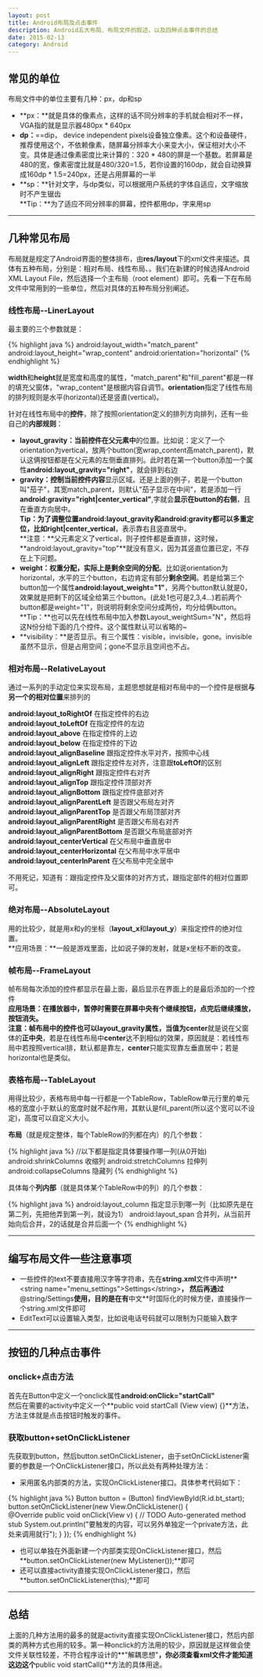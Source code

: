 ```yaml
---
layout: post
title: Android布局及点击事件
description: Android五大布局、布局文件的叙述，以及四种点击事件的总结
date: 2015-02-13
category: Android
---
```


## 常见的单位 
布局文件中的单位主要有几种：px，dp和sp

* **px：**就是具体的像素点，这样的话不同分辨率的手机就会相对不一样，VGA指的就是显示器480px \* 640px
* **dp：**==dip， device independent pixels设备独立像素。这个和设备硬件， 推荐使用这个，不依赖像素，随屏幕分辨率大小来变大小，保证相对大小不变。具体是通过像素密度比来计算的：320 \* 480的屏是一个基数。若屏幕是480的宽，像素密度比就是480/320=1.5，若你设置的160dp，就会自动换算成160dp \* 1.5=240px，还是占用屏幕的一半
* **sp：**针对文字，与dp类似，可以根据用户系统的字体自适应，文字缩放时不产生锯齿    
**Tip：**为了适应不同分辨率的屏幕，控件都用dp，字来用sp

- - -

## 几种常见布局
布局就是规定了Android界面的整体排布，由**res/layout**下的xml文件来描述。具体有五种布局，分别是：相对布局、线性布局、。我们在新建的时候选择Android XML Layout File，然后选择一个主布局（root element）即可。先看一下在布局文件中常用到的一些单位，然后对具体的五种布局分别阐述。

### 线性布局--LinerLayout
最主要的三个参数就是：

{% highlight java %} 
android:layout_width="match_parent"
android:layout_height="wrap_content"
android:orientation="horizontal" 
{% endhighlight %}

**width**和**height**就是宽度和高度的属性，"match_parent"和"fill_parent"都是一样的填充父窗体，"wrap_content"是根据内容自调节。**orientation**指定了线性布局的排列规则是水平(horizontal)还是竖直(vertical)。     

针对在线性布局中的**控件**，除了按照orientation定义的排列方向排列，还有一些自己的**内部规则**：

* **layout_gravity：**当前**控件在父元素中**的位置。比如说：定义了一个orientation为vertical，放两个button(宽wrap_content高match_parent)，默认这俩按钮都是在父元素的左侧垂直排列。此时若在第一个button添加一个属性**android:layout_gravity="right"**，就会排到右边
* **gravity：**控制当前**控件内容**显示区域。还是上面的例子，若是一个button叫"茄子"，其宽match_parent，则默认"茄子显示在中间"，若是添加一行**android:gravity="right|center_vertical"**,字就会**显示在button的右侧**，且在垂直方向居中。    
**Tip：**为了调整位置android:layout_gravity和android:gravity都可以多重定位，比如**right|center_vertical**，表示靠右且竖直居中。     
**注意：**父元素定义了vertical，则子控件都是垂直排，这时候，**android:layout_gravity="top"**就没有意义，因为其竖直位置已定，不存在上下问题。        
* **weight：**权重分配，实际上是**剩余空间的分配**。比如说orientation为horizontal，水平的三个button，右边肯定有部分**剩余空间**。若是给第三个button加一个属性**android:layout_weight="1"**，另两个button默认就是0，效果就是把剩下的区域全给第三个button。(此处1也可是2,3,4...)若前两个button都是weight="1"，则说明将剩余空间分成两份，均分给俩button。    
**Tip：**也可以先在线性布局中加入参数Layout_weightSum="N"，然后将这N份分给下面的几个控件。这个属性默认可以省略的~      
* **visibility：**是否显示。有三个属性：visible，invisible，gone。invisible虽然不显示，但是占用空间；gone不显示且空间也不占。

### 相对布局--RelativeLayout
通过一系列的手动定位来实现布局，主题思想就是相对布局中的一个控件是根据**与另一个的相对位置**来排列的

**android:layout_toRightOf**	在指定控件的右边      
**android:layout_toLeftOf**		在指定控件的左边      
**android:layout_above**		在指定控件的上边      
**android:layout_below**		在指定控件的下边      
**android:layout_alignBaseline**	跟指定控件水平对齐，按照中心线      
**android:layout_alignLeft**		跟指定控件左对齐，注意跟**toLeftOf**的区别      
**android:layout_alignRight**	跟指定控件右对齐      
**android:layout_alignTop**		跟指定控件顶部对齐      
**android:layout_alignBottom**	跟指定控件底部对齐      
**android:layout_alignParentLeft**	是否跟父布局左对齐      
**android:layout_alignParentTop**	是否跟父布局顶部对齐      
**android:layout_alignParentRight**	是否跟父布局右对齐      
**android:layout_alignParentBottom**	是否跟父布局底部对齐      
**android:layout_centerVertical**		在父布局中垂直居中      
**android:layout_centerHorizontal**	在父布局中水平居中      
**android:layout_centerInParent**	在父布局中完全居中      

不用死记，知道有：跟指定控件及父窗体的对齐方式，跟指定部件的相对位置即可。

### 绝对布局--AbsoluteLayout 
用的比较少，就是用x和y的坐标（**layout_x**和**layout_y**）来指定控件的绝对位置。    
**应用场景：**一般是游戏里面，比如说子弹的发射，就是x坐标不断的改变。

### 帧布局--FrameLayout 
帧布局每次添加的控件都显示在最上面，最后显示在界面上的是最后添加的一个控件     
**应用场景：**在播放器中，暂停时需要在屏幕中央有个继续按钮，点完后继续播放，按钮消失。     
**注意：**帧布局中的控件也可以**layout_gravity**属性，当值为**center**就是说在父窗体的**正中央**，若是在线性布局中**center**达不到相似的效果，原因就是：若线性布局中若按照vertical排，默认都是靠左，**center**只能实现靠左垂直居中；若是horizontal也是类似。

### 表格布局--TableLayout 

用得比较少，表格布局中每一行都是一个TableRow，TableRow单元行里的单元格的宽度小于默认的宽度时就不起作用，其默认是fill_parent(所以这个宽可以不设定)，高度可以自定义大小。

**布局**（就是规定整体，每个TableRow的列都在内）的几个参数：

{% highlight java %} 
//以下都是指定具体要操作哪一列(从0开始)
android:shrinkColumns		收缩列
android:stretchColumns		拉伸列
android:collapseColumns		隐藏列
{% endhighlight %}

具体每个**列内部**（就是具体某个TableRow中的列）的几个参数：

{% highlight java %} 
android:layout_column	指定显示到哪一列（比如原先是在第二列，先把他弄到第一列，就设为1）
android:layout_span		合并列，从当前开始向后合并，2的话就是合并后面一个
{% endhighlight %}

- - -

## 编写布局文件一些注意事项

* 一些控件的text不要直接用汉字等字符串，先在**string.xml**文件中声明**\<string name="menu_settings">Settings\</string>**， 然后再通过**@string/Settings**使用，目的是在有**中文**时国际化的时候方便，直接操作一个string.xml文件即可
* EditText可以设置输入类型，比如说电话号码就可以限制为只能输入数字

- - -

## 按钮的几种点击事件

### onclick+点击方法
首先在Button中定义一个onclick属性**android:onClick="startCall"**    
然后在需要的activity中定义一个**public void startCall (View view) {}**方法，方法主体就是点击按钮时触发的事件。

### 获取button+setOnClickListener
先获取到button，然后button.setOnClickListener，由于setOnClickListener需要的参数是一个OnClickListener接口，所以此处有两种处理方法：

* 采用匿名内部类的方法，实现OnClickListener接口。具体参考代码如下：

{% highlight java %} 
Button button = (Button) findViewById(R.id.bt_start);
button.setOnClickListener(new View.OnClickListener() {		
	@Override
	public void onClick(View v) {
		// TODO Auto-generated method stub
		System.out.println("要触发的内容，可以另外单独定一个private方法，此处来调用就行");
	}
});
{% endhighlight %}

* 也可以单独在外面新建一个内部类实现OnClickListener接口，然后**button.setOnClickListener(new MyListener());**即可
* 还可以直接activity直接实现OnClickListener接口，然后**button.setOnClickListener(this);**即可

- - -

## 总结
上面的几种方法用的最多的就是activity直接实现OnClickListener接口，然后内部类的两种方式也用的较多。第一种onclick的方法用的较少，原因就是这样做会使文件关联性较差，不符合程序设计的**"解耦思想"**，你必须查看xml文件才能知道这边这个**public void startCall()**方法的具体用途。

